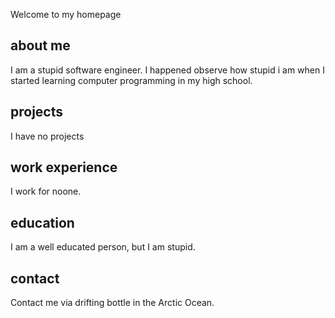 Welcome to my homepage

## about me

I am a stupid software engineer. I happened observe how stupid i am when I started learning computer programming in my high school.

## projects

I have no projects

## work experience

I work for noone.

## education

I am a well educated person, but I am stupid.

## contact

Contact me via drifting bottle in the Arctic Ocean.











